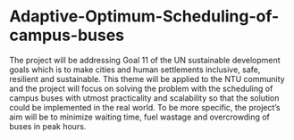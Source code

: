 # Adaptive-Optimum-Scheduling-of-campus-buses
The project will be addressing Goal 11 of the UN sustainable development goals which is to make cities and human settlements inclusive, safe, resilient and sustainable. 
This theme will be applied to the NTU community and the project will focus on solving the problem with the scheduling of campus buses with utmost practicality and scalability so that the solution could be implemented in the real world. 
To be more specific, the project’s aim will be to minimize waiting time, fuel wastage and overcrowding of buses in peak hours.
